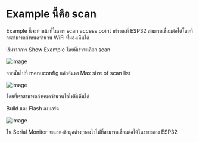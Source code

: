 # Example นี้คือ scan
Example นี้จะทำหน้าที่ในการ scan access point บริเวณที่ ESP32 สามารถเชื่อมต่อได้โดยที่จะสามารถกำหนดจำนวน WiFi ที่มองเห็นได้

เริ่มจากการ Show Example โดยที่เราจะเลือก scan

![image](https://github.com/user-attachments/assets/268319ca-de7c-49e8-9f83-d66e1c8af63b)

จากนั้นไปที่ menuconfig แล้วค้นหา Max size of scan list

![image](https://github.com/user-attachments/assets/039ee5e9-8c89-47b9-85fd-b52a1d3578be)

โดยที่เราสามารถกำหนดจำนวนไวไฟที่เห็นได้

Build และ Flash ลงบอร์ด

![image](https://github.com/user-attachments/assets/54ea5088-01aa-4abb-8512-d3764fbbb863)

ใน Serial Moniter จะแสดงข้อมูลต่างๆของไวไฟที่สามารถเชื่อมต่อได้ในระยะของ ESP32
